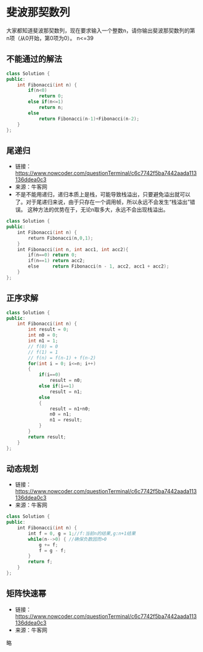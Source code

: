 # 斐波那契数列

大家都知道斐波那契数列，现在要求输入一个整数n，请你输出斐波那契数列的第n项（从0开始，第0项为0）。
n<=39

## 不能通过的解法

```cpp
class Solution {
public:
    int Fibonacci(int n) {
        if(n<0)
            return 0;
        else if(n<=1)
            return n;
        else
            return Fibonacci(n-1)+Fibonacci(n-2);
    }
};
```

## 尾递归

- 链接：https://www.nowcoder.com/questionTerminal/c6c7742f5ba7442aada113136ddea0c3  
- 来源：牛客网  
- 不是不能用递归，递归本质上是栈，可能导致栈溢出，只要避免溢出就可以了。对于尾递归来说，由于只存在一个调用帧，所以永远不会发生“栈溢出”错误。
这种方法的优势在于，无论n取多大，永远不会出现栈溢出。

```cpp
class Solution {
public:
    int Fibonacci(int n) {
        return Fibonacci(n,0,1);
    }
    int Fibonacci(int n, int acc1, int acc2){
        if(n==0) return 0;
        if(n==1) return acc2;
        else     return Fibonacci(n - 1, acc2, acc1 + acc2);
    }
};
```

## 正序求解

```cpp
class Solution {
public:
    int Fibonacci(int n) {
        int result = 0;
        int n0 = 0;
        int n1 = 1;
        // f(0) = 0
        // f(1) = 1
        // f(n) = f(n-1) + f(n-2)
        for(int i = 0; i<=n; i++)
        {
            if(i==0)
                result = n0;
            else if(i==1)
                result = n1;
            else
            {
                result = n1+n0;
                n0 = n1;
                n1 = result;
            }
        }
        return result;
    }
};
```

## 动态规划

- 链接：https://www.nowcoder.com/questionTerminal/c6c7742f5ba7442aada113136ddea0c3  
- 来源：牛客网

```cpp
class Solution {
public:
    int Fibonacci(int n) {
        int f = 0, g = 1;//f:当前n的结果,g:n+1结果
        while(n-->0) { //确保负数因而>0
            g += f;
            f = g - f;
        }
        return f;
    }
};
```

## 矩阵快速幂

- 链接：https://www.nowcoder.com/questionTerminal/c6c7742f5ba7442aada113136ddea0c3  
- 来源：牛客网

略
